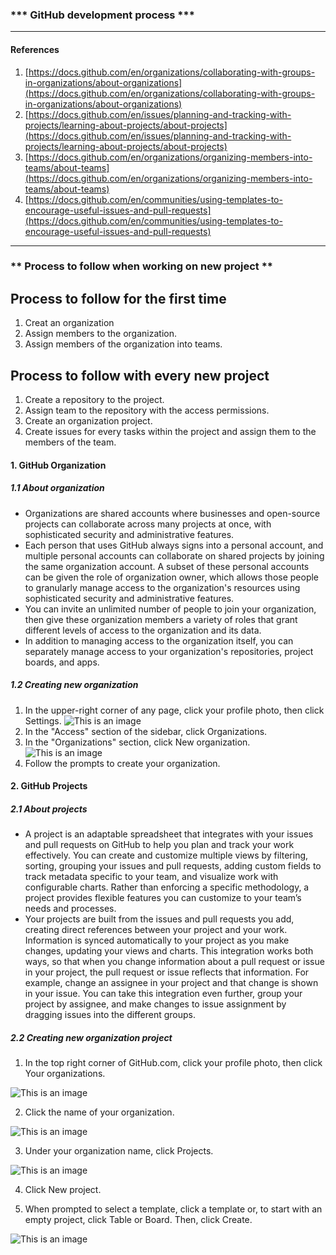 ### *** GitHub development process ***

---

#### References
1. [https://docs.github.com/en/organizations/collaborating-with-groups-in-organizations/about-organizations](https://docs.github.com/en/organizations/collaborating-with-groups-in-organizations/about-organizations)
2. [https://docs.github.com/en/issues/planning-and-tracking-with-projects/learning-about-projects/about-projects](https://docs.github.com/en/issues/planning-and-tracking-with-projects/learning-about-projects/about-projects)
3. [https://docs.github.com/en/organizations/organizing-members-into-teams/about-teams](https://docs.github.com/en/organizations/organizing-members-into-teams/about-teams)
4. [https://docs.github.com/en/communities/using-templates-to-encourage-useful-issues-and-pull-requests](https://docs.github.com/en/communities/using-templates-to-encourage-useful-issues-and-pull-requests)

---
### ** Process to follow when working on new project ** 
## Process to follow for the first time
1. Creat an organization 
2. Assign members to the organization.
3. Assign members of the organization into teams.
## Process to follow with every new project
1. Create a repository to the project.
2. Assign team to the repository with the access permissions.
3. Create an organization project.
4. Create issues for every tasks within the project and assign them to the members of the team.

#### 1. GitHub Organization
##### 1.1 About organization

- Organizations are shared accounts where businesses and open-source projects can collaborate across many projects at once, with sophisticated security and administrative features.
- Each person that uses GitHub always signs into a personal account, and multiple personal accounts can collaborate on shared projects by joining the same organization account. A subset of these personal accounts can be given the role of organization owner, which allows those people to granularly manage access to the organization's resources using sophisticated security and administrative features.
- You can invite an unlimited number of people to join your organization, then give these organization members a variety of roles that grant different levels of access to the organization and its data.
- In addition to managing access to the organization itself, you can separately manage access to your organization's repositories, project boards, and apps.
##### 1.2 Creating new organization
1. In the upper-right corner of any page, click your profile photo, then click Settings.
![This is an image](https://docs.github.com/assets/cb-34573/images/help/settings/userbar-account-settings.png)
2. In the "Access" section of the sidebar, click  Organizations.
3. In the "Organizations" section, click New organization. 
![This is an image](https://docs.github.com/assets/cb-11403/images/help/settings/new-org-button.png)
4. Follow the prompts to create your organization.

#### 2. GitHub Projects
##### 2.1 About projects
- A project is an adaptable spreadsheet that integrates with your issues and pull requests on GitHub to help you plan and track your work effectively. You can create and customize multiple views by filtering, sorting, grouping your issues and pull requests, adding custom fields to track metadata specific to your team, and visualize work with configurable charts. Rather than enforcing a specific methodology, a project provides flexible features you can customize to your team’s needs and processes.
- Your projects are built from the issues and pull requests you add, creating direct references between your project and your work. Information is synced automatically to your project as you make changes, updating your views and charts. This integration works both ways, so that when you change information about a pull request or issue in your project, the pull request or issue reflects that information. For example, change an assignee in your project and that change is shown in your issue. You can take this integration even further, group your project by assignee, and make changes to issue assignment by dragging issues into the different groups.


##### 2.2 Creating new organization project

1. In the top right corner of GitHub.com, click your profile photo, then click Your organizations.

![This is an image](https://docs.github.com/assets/cb-10767/images/help/profile/your-organizations.png)





2. Click the name of your organization.

![This is an image](https://docs.github.com/assets/cb-5513/images/help/organizations/org-settings-link.png)

3. Under your organization name, click  Projects.

![This is an image](https://docs.github.com/assets/cb-9264/images/help/projects-v2/tab-projects.png)

4. Click New project.

5. When prompted to select a template, click a template or, to start with an empty project, click Table or Board. Then, click Create.

![This is an image](https://docs.github.com/assets/cb-46006/images/help/issues/projects-select-template.png)
